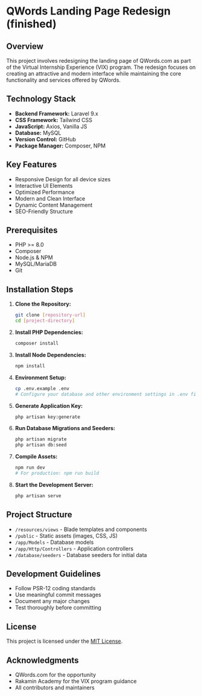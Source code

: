   # QWords Landing Page Redesign (finished)

  ## Overview
  This project involves redesigning the landing page of QWords.com as part of the Virtual Internship Experience (VIX) program. The redesign focuses on creating an attractive and modern interface while maintaining the core functionality and services offered by QWords.

  ## Technology Stack
  - **Backend Framework:** Laravel 9.x
  - **CSS Framework:** Tailwind CSS
  - **JavaScript:** Axios, Vanilla JS
  - **Database:** MySQL
  - **Version Control:** GitHub
  - **Package Manager:** Composer, NPM

  ## Key Features
  - Responsive Design for all device sizes
  - Interactive UI Elements
  - Optimized Performance
  - Modern and Clean Interface
  - Dynamic Content Management
  - SEO-Friendly Structure

  ## Prerequisites
  - PHP >= 8.0
  - Composer
  - Node.js & NPM
  - MySQL/MariaDB
  - Git

  ## Installation Steps
  1. **Clone the Repository:**
     ```bash
     git clone [repository-url]
     cd [project-directory]
     ```

  2. **Install PHP Dependencies:**
     ```bash
     composer install
     ```

  3. **Install Node Dependencies:**
     ```bash
     npm install
     ```

  4. **Environment Setup:**
     ```bash
     cp .env.example .env
     # Configure your database and other environment settings in .env file
     ```

  5. **Generate Application Key:**
     ```bash
     php artisan key:generate
     ```

  6. **Run Database Migrations and Seeders:**
     ```bash
     php artisan migrate
     php artisan db:seed
     ```

  7. **Compile Assets:**
     ```bash
     npm run dev
     # For production: npm run build
     ```

  8. **Start the Development Server:**
     ```bash
     php artisan serve
     ```

  ## Project Structure
  - `/resources/views` - Blade templates and components
  - `/public` - Static assets (images, CSS, JS)
  - `/app/Models` - Database models
  - `/app/Http/Controllers` - Application controllers
  - `/database/seeders` - Database seeders for initial data

  ## Development Guidelines
  - Follow PSR-12 coding standards
  - Use meaningful commit messages
  - Document any major changes
  - Test thoroughly before committing

  ## License
  This project is licensed under the [MIT License](LICENSE).

  ## Acknowledgments
  - QWords.com for the opportunity
  - Rakamin Academy for the VIX program guidance
  - All contributors and maintainers
